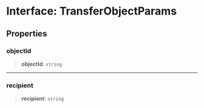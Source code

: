 # Interface: TransferObjectParams

## Properties

### objectId

> **objectId**: `string`

***

### recipient

> **recipient**: `string`
